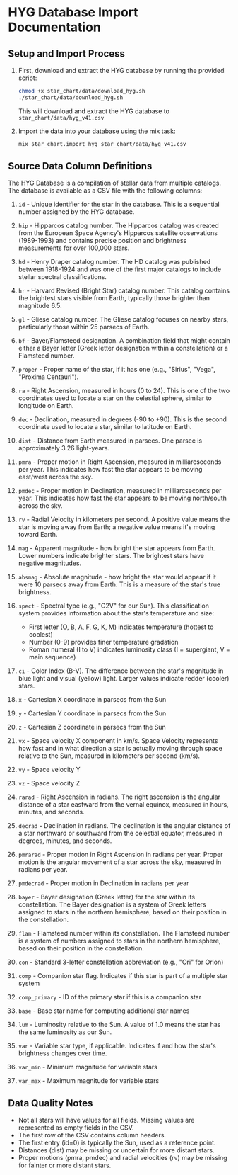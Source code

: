 # HYG Database Import Documentation

## Setup and Import Process

1. First, download and extract the HYG database by running the provided script:

   ```bash
   chmod +x star_chart/data/download_hyg.sh
   ./star_chart/data/download_hyg.sh
   ```

   This will download and extract the HYG database to `star_chart/data/hyg_v41.csv`

2. Import the data into your database using the mix task:
   ```bash
   mix star_chart.import_hyg star_chart/data/hyg_v41.csv
   ```

## Source Data Column Definitions

The HYG Database is a compilation of stellar data from multiple catalogs. The database is available as a CSV file with the following columns:

1. `id` - Unique identifier for the star in the database. This is a sequential number assigned by the HYG database.

2. `hip` - Hipparcos catalog number. The Hipparcos catalog was created from the European Space Agency's Hipparcos satellite observations (1989-1993) and contains precise position and brightness measurements for over 100,000 stars.

3. `hd` - Henry Draper catalog number. The HD catalog was published between 1918-1924 and was one of the first major catalogs to include stellar spectral classifications.

4. `hr` - Harvard Revised (Bright Star) catalog number. This catalog contains the brightest stars visible from Earth, typically those brighter than magnitude 6.5.

5. `gl` - Gliese catalog number. The Gliese catalog focuses on nearby stars, particularly those within 25 parsecs of Earth.

6. `bf` - Bayer/Flamsteed designation. A combination field that might contain either a Bayer letter (Greek letter designation within a constellation) or a Flamsteed number.

7. `proper` - Proper name of the star, if it has one (e.g., "Sirius", "Vega", "Proxima Centauri").

8. `ra` - Right Ascension, measured in hours (0 to 24). This is one of the two coordinates used to locate a star on the celestial sphere, similar to longitude on Earth.

9. `dec` - Declination, measured in degrees (-90 to +90). This is the second coordinate used to locate a star, similar to latitude on Earth.

10. `dist` - Distance from Earth measured in parsecs. One parsec is approximately 3.26 light-years.

11. `pmra` - Proper motion in Right Ascension, measured in milliarcseconds per year. This indicates how fast the star appears to be moving east/west across the sky.

12. `pmdec` - Proper motion in Declination, measured in milliarcseconds per year. This indicates how fast the star appears to be moving north/south across the sky.

13. `rv` - Radial Velocity in kilometers per second. A positive value means the star is moving away from Earth; a negative value means it's moving toward Earth.

14. `mag` - Apparent magnitude - how bright the star appears from Earth. Lower numbers indicate brighter stars. The brightest stars have negative magnitudes.

15. `absmag` - Absolute magnitude - how bright the star would appear if it were 10 parsecs away from Earth. This is a measure of the star's true brightness.

16. `spect` - Spectral type (e.g., "G2V" for our Sun). This classification system provides information about the star's temperature and size:

    - First letter (O, B, A, F, G, K, M) indicates temperature (hottest to coolest)
    - Number (0-9) provides finer temperature gradation
    - Roman numeral (I to V) indicates luminosity class (I = supergiant, V = main sequence)

17. `ci` - Color Index (B-V). The difference between the star's magnitude in blue light and visual (yellow) light. Larger values indicate redder (cooler) stars.

18. `x` - Cartesian X coordinate in parsecs from the Sun
19. `y` - Cartesian Y coordinate in parsecs from the Sun
20. `z` - Cartesian Z coordinate in parsecs from the Sun

21. `vx` - Space velocity X component in km/s. Space Velocity represents how fast and in what direction a star is actually moving through space relative to the Sun, measured in kilometers per second (km/s).
22. `vy` - Space velocity Y
23. `vz` - Space velocity Z

24. `rarad` - Right Ascension in radians. The right ascension is the angular distance of a star eastward from the vernal equinox, measured in hours, minutes, and seconds.
25. `decrad` - Declination in radians. The declination is the angular distance of a star northward or southward from the celestial equator, measured in degrees, minutes, and seconds.

26. `pmrarad` - Proper motion in Right Ascension in radians per year. Proper motion is the angular movement of a star across the sky, measured in radians per year.
27. `pmdecrad` - Proper motion in Declination in radians per year

28. `bayer` - Bayer designation (Greek letter) for the star within its constellation. The Bayer designation is a system of Greek letters assigned to stars in the northern hemisphere, based on their position in the constellation.
29. `flam` - Flamsteed number within its constellation. The Flamsteed number is a system of numbers assigned to stars in the northern hemisphere, based on their position in the constellation.

30. `con` - Standard 3-letter constellation abbreviation (e.g., "Ori" for Orion)

31. `comp` - Companion star flag. Indicates if this star is part of a multiple star system
32. `comp_primary` - ID of the primary star if this is a companion star

33. `base` - Base star name for computing additional star names

34. `lum` - Luminosity relative to the Sun. A value of 1.0 means the star has the same luminosity as our Sun.

35. `var` - Variable star type, if applicable. Indicates if and how the star's brightness changes over time.
36. `var_min` - Minimum magnitude for variable stars
37. `var_max` - Maximum magnitude for variable stars

## Data Quality Notes

- Not all stars will have values for all fields. Missing values are represented as empty fields in the CSV.
- The first row of the CSV contains column headers.
- The first entry (id=0) is typically the Sun, used as a reference point.
- Distances (dist) may be missing or uncertain for more distant stars.
- Proper motions (pmra, pmdec) and radial velocities (rv) may be missing for fainter or more distant stars.
